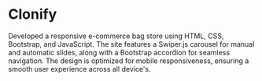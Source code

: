 # Clonify
Developed a responsive e-commerce bag store using HTML, CSS, Bootstrap, and JavaScript. The site features a Swiper.js carousel for manual and automatic slides, along with a Bootstrap accordion for seamless navigation. The design is optimized for mobile responsiveness, ensuring a smooth user experience across all device's. 
